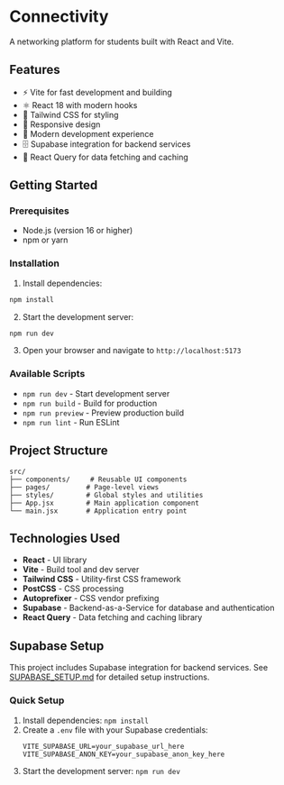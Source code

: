 # Connectivity

A networking platform for students built with React and Vite.

## Features

- ⚡ Vite for fast development and building
- ⚛️ React 18 with modern hooks
- 🎨 Tailwind CSS for styling
- 📱 Responsive design
- 🚀 Modern development experience
- 🗄️ Supabase integration for backend services
- 🔄 React Query for data fetching and caching

## Getting Started

### Prerequisites

- Node.js (version 16 or higher)
- npm or yarn

### Installation

1. Install dependencies:
```bash
npm install
```

2. Start the development server:
```bash
npm run dev
```

3. Open your browser and navigate to `http://localhost:5173`

### Available Scripts

- `npm run dev` - Start development server
- `npm run build` - Build for production
- `npm run preview` - Preview production build
- `npm run lint` - Run ESLint

## Project Structure

```
src/
├── components/     # Reusable UI components
├── pages/         # Page-level views
├── styles/        # Global styles and utilities
├── App.jsx        # Main application component
└── main.jsx       # Application entry point
```

## Technologies Used

- **React** - UI library
- **Vite** - Build tool and dev server
- **Tailwind CSS** - Utility-first CSS framework
- **PostCSS** - CSS processing
- **Autoprefixer** - CSS vendor prefixing
- **Supabase** - Backend-as-a-Service for database and authentication
- **React Query** - Data fetching and caching library

## Supabase Setup

This project includes Supabase integration for backend services. See [SUPABASE_SETUP.md](./SUPABASE_SETUP.md) for detailed setup instructions.

### Quick Setup

1. Install dependencies: `npm install`
2. Create a `.env` file with your Supabase credentials:
   ```
   VITE_SUPABASE_URL=your_supabase_url_here
   VITE_SUPABASE_ANON_KEY=your_supabase_anon_key_here
   ```
3. Start the development server: `npm run dev`
